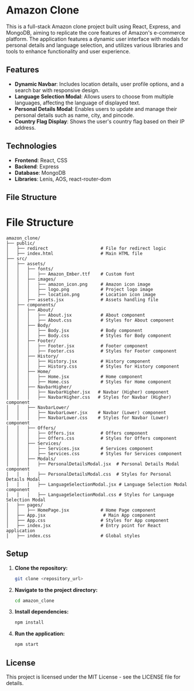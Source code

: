 # Amazon Clone

This is a full-stack Amazon clone project built using React, Express, and MongoDB, aiming to replicate the core features of Amazon's e-commerce platform. The application features a dynamic user interface with modals for personal details and language selection, and utilizes various libraries and tools to enhance functionality and user experience.

## Features

- **Dynamic Navbar**: Includes location details, user profile options, and a search bar with responsive design.
- **Language Selection Modal**: Allows users to choose from multiple languages, affecting the language of displayed text.
- **Personal Details Modal**: Enables users to update and manage their personal details such as name, city, and pincode.
- **Country Flag Display**: Shows the user's country flag based on their IP address.

## Technologies

- **Frontend**: React, CSS
- **Backend**: Express
- **Database**: MongoDB
- **Libraries**: Lenis, AOS, react-router-dom

## File Structure

# File Structure

```plaintext
amazon_clone/
├── public/
│   ├── redirect                    # File for redirect logic
│   ├── index.html                  # Main HTML file
├── src/
│   ├── assets/
│   │   ├── fonts/
│   │   │   ├── Amazon_Ember.ttf    # Custom font
│   │   ├── images/
│   │   │   ├── amazon_icon.png     # Amazon icon image
│   │   │   ├── logo.png            # Project logo image
│   │   │   ├── location.png        # Location icon image
│   │   ├── assets.jsx              # Assets handling file
│   ├── components/
│   │   ├── About/
│   │   │   ├── About.jsx           # About component
│   │   │   ├── About.css           # Styles for About component
│   │   ├── Body/
│   │   │   ├── Body.jsx            # Body component
│   │   │   ├── Body.css            # Styles for Body component
│   │   ├── Footer/
│   │   │   ├── Footer.jsx          # Footer component
│   │   │   ├── Footer.css          # Styles for Footer component
│   │   ├── History/
│   │   │   ├── History.jsx         # History component
│   │   │   ├── History.css         # Styles for History component
│   │   ├── Home/
│   │   │   ├── Home.jsx            # Home component
│   │   │   ├── Home.css            # Styles for Home component
│   │   ├── NavbarHigher/
│   │   │   ├── NavbarHigher.jsx   # Navbar (Higher) component
│   │   │   ├── NavbarHigher.css   # Styles for Navbar (Higher) component
│   │   ├── NavbarLower/
│   │   │   ├── NavbarLower.jsx    # Navbar (Lower) component
│   │   │   ├── NavbarLower.css    # Styles for Navbar (Lower) component
│   │   ├── Offers/
│   │   │   ├── Offers.jsx          # Offers component
│   │   │   ├── Offers.css          # Styles for Offers component
│   │   ├── Services/
│   │   │   ├── Services.jsx        # Services component
│   │   │   ├── Services.css        # Styles for Services component
│   │   ├── Modals/
│   │   │   ├── PersonalDetailsModal.jsx  # Personal Details Modal component
│   │   │   ├── PersonalDetailsModal.css  # Styles for Personal Details Modal
│   │   │   ├── LanguageSelectionModal.jsx # Language Selection Modal component
│   │   │   ├── LanguageSelectionModal.css # Styles for Language Selection Modal
│   ├── pages/
│   │   ├── HomePage.jsx            # Home Page component
│   ├── App.jsx                      # Main App component
│   ├── App.css                     # Styles for App component
│   ├── index.jsx                   # Entry point for React application
│   ├── index.css                   # Global styles
```

## Setup

1. **Clone the repository:**

   ```bash
   git clone <repository_url>
   ```

2. **Navigate to the project directory:**
   ```cmd
   cd amazon_clone
   ```

3. **Install dependencies:**
   ```cmd
   npm install
   ```

4. **Run the application:**
   ```cmd
   npm start
   ```

## License
This project is licensed under the MIT License - see the LICENSE file for details.
